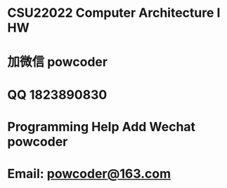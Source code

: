 # CSU22022 Computer Architecture I HW
# 加微信 powcoder

# QQ 1823890830

# Programming Help Add Wechat powcoder

# Email: powcoder@163.com

